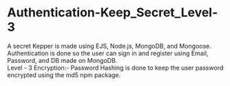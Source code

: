 # Authentication-Keep_Secret_Level-3
A secret Kepper is made using EJS, Node.js, MongoDB, and Mongoose.<br /> 
Authentication is done so the user can sign in and register using Email, Password, and DB made on MongoDB. <br />
Level - 3 Encryption:- Password Hashing is done to keep the user password encrypted using the md5 npm package.
